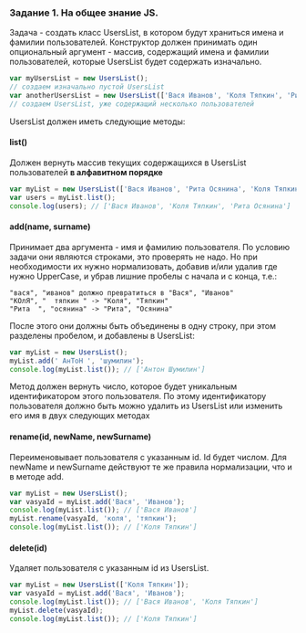 ### Задание 1. На общее знание JS.

Задача - создать класс UsersList, в котором будут храниться имена и фамилии пользователей. Конструктор должен принимать один опциональный аргумент - массив, содержащий имена и фамилии пользователей, которые UsersList будет содержать изначально.

```javascript
var myUsersList = new UsersList();
// создаем изначально пустой UsersList
var anotherUsersList = new UsersList(['Вася Иванов', 'Коля Тяпкин', 'Рита Осянина']);
// создаем UsersList, уже содержащий несколько пользователей
```
UsersList должен иметь следующие методы:

#### list()

Должен вернуть массив текущих содержащихся в UsersList пользователей **в алфавитном порядке**

```javascript
var myList = new UsersList(['Вася Иванов', 'Рита Осянина', 'Коля Тяпкин']);
var users = myList.list();
console.log(users); // ['Вася Иванов', 'Коля Тяпкин', 'Рита Осянина']
```

#### add(name, surname)

Принимает два аргумента - имя и фамилию пользователя. По условию задачи они являются строками, это проверять не надо. Но при необходимости их нужно нормализовать, добавив и/или удалив где нужно UpperCase, и убрав лишние пробелы с начала и с конца, т.е.:

    "вася", "иванов" должно превратиться в "Вася", "Иванов"
    "КОлЯ", "  тяпкин " -> "Коля", "Тяпкин"
    "Рита  ", "осянина" -> "Рита", "Осянина"
    
После этого они должны быть объединены в одну строку, при этом разделены пробелом, и добавлены в UsersList:

```javascript
var myList = new UsersList();
myList.add(' АнТоН ', 'шумилин');
console.log(myList.list()); // ['Антон Шумилин']
```

Метод должен вернуть число, которое будет уникальным идентификатором этого пользователя. По этому идентификатору пользователя должно быть можно удалить из UsersList или изменить его имя в двух следующих методах

#### rename(id, newName, newSurname)

Переименовывает пользователя с указанным id. Id будет числом. Для newName и newSurname действуют те же правила нормализации, что и в методе add.

```javascript
var myList = new UsersList();
var vasyaId = myList.add('Вася', 'Иванов');
console.log(myList.list()); // ['Вася Иванов']
myList.rename(vasyaId, 'коля', 'тяпкин');
console.log(myList.list()); // ['Коля Тяпкин']
```

#### delete(id)

Удаляет пользователя с указанным id из UsersList.

```javascript
var myList = new UsersList(['Коля Тяпкин']);
var vasyaId = myList.add('Вася', 'Иванов');
console.log(myList.list()); // ['Вася Иванов', 'Коля Тяпкин']
myList.delete(vasyaId);
console.log(myList.list()); // ['Коля Тяпкин']
```
